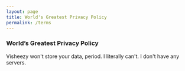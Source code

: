 ```yaml
---
layout: page
title: World's Greatest Privacy Policy
permalink: /terms
---
```


### World’s Greatest Privacy Policy

Visheezy won't store your data, period. I literally can't. I don't have any servers.
